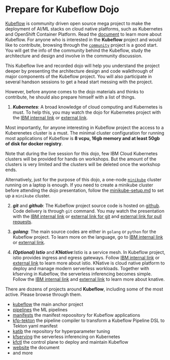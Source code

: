 # Prepare for Kubeflow Dojo

[Kubeflow](https://github.com/kubeflow) is community driven open source mega project to make the deployment of AI/ML stacks on cloud native platforms, such as Kubernetes and OpenShift Container Platform. Read the [document](http://kubeflow.org) to learn more about Kubeflow. For anyone who is interested in the **Kubeflow** project and would like to contribute, browsing through the [`community`](https://github.com/kubeflow/community) project is a good start. You will get the info of the community behind the Kubeflow, study the architecture and design and involve in the community discussion.

This Kubeflow live and recorded dojo will help you understand the project deeper by presenting the architecture design and code walkthrough of major components of the Kubeflow project. You will also participate in several handson sessions to get a head start messing with the project.

However, before anyone comes to the dojo materials and thinks to contribute, he should also prepare himself with a list of things.

1. ***Kubernetes***: A broad knowledge of cloud computing and Kubernetes is must. To help this, you may watch the dojo for Kubernetes project with the [IBM internal link](https://w3.ibm.com/developer/docs/open-source/kubernetes/) or [external link](https://video.ibm.com/embed/recorded/126773520).

Most importantly, for anyone interesting in Kubeflow project the access to a Kuberenetes cluster is a must. The minimal cluster configuration for running most applications of Kubeflow is **8 vcpu, 16gb memory and at least 50gb of disk for docker registry**.

Note that during the live session for this dojo, few IBM Cloud Kubernetes clusters will be provided for hands on workshops. But the amount of the clusters is very limited and the clusters will be deleted once the workshop ends.

Alternatively, just for the purpose of this dojo, a one-node [`minikube`](https://kubernetes.io/docs/tutorials/hello-minikube/) cluster running on a laptop is enough. If you need to create a minikube cluster before attending the dojo presentation, follow the [minikube-setup.md](minikube-setup.md) to set up a `minikube` cluster.

2. ***git*** and ***github***: The Kubeflow project source code is hosted on [github](https://github.com/kubeflow). Code delivery is through `git` command. You may watch the presentation with the [IBM internal link](https://w3.ibm.com/developer/docs/open-source/general-open-source/) or [external link for git](https://video.ibm.com/embed/recorded/126773542) and [external link for pull requests](https://video.ibm.com/embed/recorded/126773518).

3. ***golang***: The main source codes are either in `golang` or `python` for the Kubeflow project. To learn more on the language, go to [IBM internal link](https://w3.ibm.com/developer/docs/open-source/general-open-source/) or [external link](https://video.ibm.com/embed/recorded/126773543).

4. ***(Optional) Istio*** and ***KNative***:Istio is a service mesh. In Kubeflow project, istio provides ingress and egress gateways. Follow [IBM internal link](https://w3.ibm.com/developer/docs/open-source/istio/) or [external link](https://video.ibm.com/embed/recorded/126773530) to learn more about istio. KNative is cloud native platform to deploy and manage modern serverless workloads. Together with kfserving in Kubeflow, the serverless inferencing becomes simple. Follow the [IBM internal link](https://w3.ibm.com/developer/docs/open-source/knative/) and [external link](https://video.ibm.com/embed/recorded/126773537) to learn more about knative.

There are dozens of projects around **Kubeflow**, including some of the most active. Please browse through them.

* [kubeflow](https://github.com/kubeflow/kubeflow) the main anchor project
* [pipelines](https://github.com/kubeflow/pipelines) the ML pipelines
* [manifests](https://github.com/kubeflow/manifests) the manifest repoository for Kubeflow applications
* [kfp-tekton](https://github.com/kubeflow/kfp-tekton) the pipeline compiler to transform a Kubeflow Pipeline DSL to Tekton yaml manifest
* [katib](https://github.com/kubeflow/katib) the repository for hyperparameter tuning
* [kfserving](https://github.com/kubeflow/kfserving) the serverless inferencing on Kubernetes
* [kfctl](https://github.com/kubeflow/kfctl) the control plane to deploy and maintain Kubeflow
* [website](https://github.com/kubeflow/website) the document
* and more
